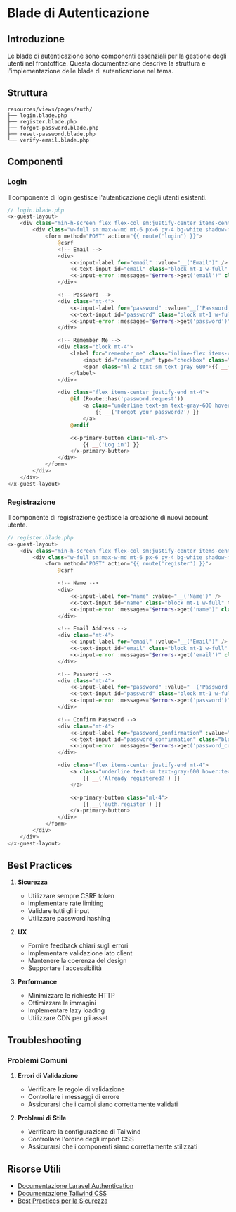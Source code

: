 # Blade di Autenticazione

## Introduzione

Le blade di autenticazione sono componenti essenziali per la gestione degli utenti nel frontoffice. Questa documentazione descrive la struttura e l'implementazione delle blade di autenticazione nel tema.

## Struttura

```
resources/views/pages/auth/
├── login.blade.php
├── register.blade.php
├── forgot-password.blade.php
├── reset-password.blade.php
└── verify-email.blade.php
```

## Componenti

### Login

Il componente di login gestisce l'autenticazione degli utenti esistenti.

```php
// login.blade.php
<x-guest-layout>
    <div class="min-h-screen flex flex-col sm:justify-center items-center pt-6 sm:pt-0 bg-gray-100">
        <div class="w-full sm:max-w-md mt-6 px-6 py-4 bg-white shadow-md overflow-hidden sm:rounded-lg">
            <form method="POST" action="{{ route('login') }}">
                @csrf
                <!-- Email -->
                <div>
                    <x-input-label for="email" :value="__('Email')" />
                    <x-text-input id="email" class="block mt-1 w-full" type="email" name="email" :value="old('email')" required autofocus autocomplete="username" />
                    <x-input-error :messages="$errors->get('email')" class="mt-2" />
                </div>

                <!-- Password -->
                <div class="mt-4">
                    <x-input-label for="password" :value="__('Password')" />
                    <x-text-input id="password" class="block mt-1 w-full" type="password" name="password" required autocomplete="current-password" />
                    <x-input-error :messages="$errors->get('password')" class="mt-2" />
                </div>

                <!-- Remember Me -->
                <div class="block mt-4">
                    <label for="remember_me" class="inline-flex items-center">
                        <input id="remember_me" type="checkbox" class="rounded border-gray-300 text-primary-600 shadow-sm focus:ring-primary-500" name="remember">
                        <span class="ml-2 text-sm text-gray-600">{{ __('Remember me') }}</span>
                    </label>
                </div>

                <div class="flex items-center justify-end mt-4">
                    @if (Route::has('password.request'))
                        <a class="underline text-sm text-gray-600 hover:text-gray-900 rounded-md focus:outline-none focus:ring-2 focus:ring-offset-2 focus:ring-primary-500" href="{{ route('password.request') }}">
                            {{ __('Forgot your password?') }}
                        </a>
                    @endif

                    <x-primary-button class="ml-3">
                        {{ __('Log in') }}
                    </x-primary-button>
                </div>
            </form>
        </div>
    </div>
</x-guest-layout>
```

### Registrazione

Il componente di registrazione gestisce la creazione di nuovi account utente.

```php
// register.blade.php
<x-guest-layout>
    <div class="min-h-screen flex flex-col sm:justify-center items-center pt-6 sm:pt-0 bg-gray-100">
        <div class="w-full sm:max-w-md mt-6 px-6 py-4 bg-white shadow-md overflow-hidden sm:rounded-lg">
            <form method="POST" action="{{ route('register') }}">
                @csrf

                <!-- Name -->
                <div>
                    <x-input-label for="name" :value="__('Name')" />
                    <x-text-input id="name" class="block mt-1 w-full" type="text" name="name" :value="old('name')" required autofocus autocomplete="name" />
                    <x-input-error :messages="$errors->get('name')" class="mt-2" />
                </div>

                <!-- Email Address -->
                <div class="mt-4">
                    <x-input-label for="email" :value="__('Email')" />
                    <x-text-input id="email" class="block mt-1 w-full" type="email" name="email" :value="old('email')" required autocomplete="username" />
                    <x-input-error :messages="$errors->get('email')" class="mt-2" />
                </div>

                <!-- Password -->
                <div class="mt-4">
                    <x-input-label for="password" :value="__('Password')" />
                    <x-text-input id="password" class="block mt-1 w-full" type="password" name="password" required autocomplete="new-password" />
                    <x-input-error :messages="$errors->get('password')" class="mt-2" />
                </div>

                <!-- Confirm Password -->
                <div class="mt-4">
                    <x-input-label for="password_confirmation" :value="__('Confirm Password')" />
                    <x-text-input id="password_confirmation" class="block mt-1 w-full" type="password" name="password_confirmation" required autocomplete="new-password" />
                    <x-input-error :messages="$errors->get('password_confirmation')" class="mt-2" />
                </div>

                <div class="flex items-center justify-end mt-4">
                    <a class="underline text-sm text-gray-600 hover:text-gray-900 rounded-md focus:outline-none focus:ring-2 focus:ring-offset-2 focus:ring-primary-500" href="{{ route('login') }}">
                        {{ __('Already registered?') }}
                    </a>

                    <x-primary-button class="ml-4">
                        {{ __('auth.register') }}
                    </x-primary-button>
                </div>
            </form>
        </div>
    </div>
</x-guest-layout>
```

## Best Practices

1. **Sicurezza**
   - Utilizzare sempre CSRF token
   - Implementare rate limiting
   - Validare tutti gli input
   - Utilizzare password hashing

2. **UX**
   - Fornire feedback chiari sugli errori
   - Implementare validazione lato client
   - Mantenere la coerenza del design
   - Supportare l'accessibilità

3. **Performance**
   - Minimizzare le richieste HTTP
   - Ottimizzare le immagini
   - Implementare lazy loading
   - Utilizzare CDN per gli asset

## Troubleshooting

### Problemi Comuni

1. **Errori di Validazione**
   - Verificare le regole di validazione
   - Controllare i messaggi di errore
   - Assicurarsi che i campi siano correttamente validati

2. **Problemi di Stile**
   - Verificare la configurazione di Tailwind
   - Controllare l'ordine degli import CSS
   - Assicurarsi che i componenti siano correttamente stilizzati

## Risorse Utili

- [Documentazione Laravel Authentication](https://laravel.com/docs/authentication)
- [Documentazione Tailwind CSS](https://tailwindcss.com/docs)
- [Best Practices per la Sicurezza](https://laravel.com/docs/security) 

